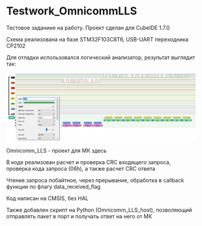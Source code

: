 # Testwork_OmnicommLLS
Тестовое заданиие на работу.
Проект сделан для CubeIDE 1.7.0

Схема реализована на базе STM32F103C8T6, USB-UART переходника CP2102

Для отладки использовался логический анализатор, результат выглядит так:

![Картинка](materials/query-reply_06h.png)

Omnicomm_LLS - проект для МК здесь

В коде реализован расчет и проверка CRC входящего запроса, проверка кода запроса (06h), а также расчет CRC ответа

Чтение запроса побайтное, через прерывание, обработка в callback функции по флагу data_received_flag

Код написан на CMSIS, без HAL

Также добавлен скрипт на Python (Omnicomm_LLS_host), позволяющий отправлять пакет в порт и получать ответ на него от МК
